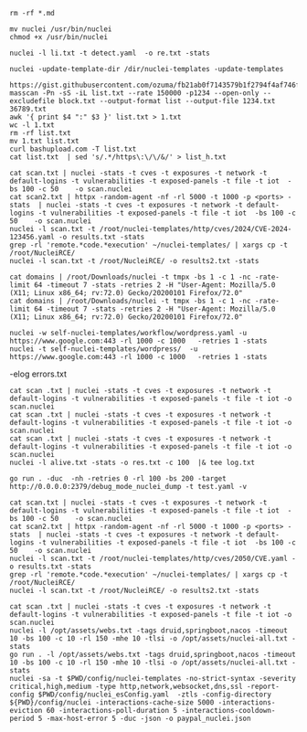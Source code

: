 ~~~~~~~~~~~~~~~~~~~~~~~~~~~~~~~~~~~~~~~~~~~~~~~~~~~~~~~
rm -rf *.md

mv nuclei /usr/bin/nuclei
chmod +x /usr/bin/nuclei
~~~~~~~~~~~~~~~~~~~~~~~~~~~~~~~~~~~~~~~~~~~~~~~~~~~~~~~
~~~~~~~~~~~~~~~~~~~~~~~~~~~~~~~~~~~~~~~~~~~~~~~~~~~~~~~
nuclei -l li.txt -t detect.yaml  -o re.txt -stats
~~~~~~~~~~~~~~~~~~~~~~~~~~~~~~~~~~~~~~~~~~~~~~~~~~~~~~~
~~~~~~~~~~~~~~~~~~~~~~~~~~~~~~~~~~~~~~~~~~~~~~~~~~~~~~~
nuclei -update-template-dir /dir/nuclei-templates -update-templates
~~~~~~~~~~~~~~~~~~~~~~~~~~~~~~~~~~~~~~~~~~~~~~~~~~~~~~~

~~~~~~~~~~~~~~~~~~~~~~~~~~~~~~~~~~~~~~~~~~~~~~~~~~~~~~~
https://gist.githubusercontent.com/ozuma/fb21ab0f7143579b1f2794f4af746fb2/raw/a4fa934311b8b9ed11fa6136d05565356601e991/blacklist.dat
masscan -Pn -sS -iL list.txt --rate 150000 -p1234 --open-only --excludefile block.txt --output-format list --output-file 1234.txt
36789.txt
awk '{ print $4 ":" $3 }' list.txt > 1.txt
wc -l 1.txt
rm -rf list.txt
mv 1.txt list.txt
curl bashupload.com -T list.txt
cat list.txt  | sed 's/.*/https\:\/\/&/' > list_h.txt
~~~~~~~~~~~~~~~~~~~~~~~~~~~~~~~~~~~~~~~~~~~~~~~~~~~~~~~

~~~~~~~~~~~~~~~~~~~~~~~~~~~~~~~~~~~~~~~~~~~~~~~~~~~~~~~
cat scan.txt | nuclei -stats -t cves -t exposures -t network -t default-logins -t vulnerabilities -t exposed-panels -t file -t iot  -bs 100 -c 50    -o scan.nuclei
cat scan2.txt | httpx -random-agent -nf -rl 5000 -t 1000 -p <ports> -stats  | nuclei -stats -t cves -t exposures -t network -t default-logins -t vulnerabilities -t exposed-panels -t file -t iot  -bs 100 -c 50    -o scan.nuclei
nuclei -l scan.txt -t /root/nuclei-templates/http/cves/2024/CVE-2024-123456.yaml -o results.txt -stats
grep -rl 'remote.*code.*execution' ~/nuclei-templates/ | xargs cp -t /root/NucleiRCE/
nuclei -l scan.txt -t /root/NucleiRCE/ -o results2.txt -stats
~~~~~~~~~~~~~~~~~~~~~~~~~~~~~~~~~~~~~~~~~~~~~~~~~~~~~~~

~~~~~~~~~~~~~~~~~~~~~~~~~~~~~~~~~~~~~~~~~~~~~~~~~~~~~~~
cat domains | /root/Downloads/nuclei -t tmpx -bs 1 -c 1 -nc -rate-limit 64 -timeout 7 -stats -retries 2 -H "User-Agent: Mozilla/5.0 (X11; Linux x86_64; rv:72.0) Gecko/20200101 Firefox/72.0"
cat domains | /root/Downloads/nuclei -t tmpx -bs 1 -c 1 -nc -rate-limit 64 -timeout 7 -stats -retries 2 -H "User-Agent: Mozilla/5.0 (X11; Linux x86_64; rv:72.0) Gecko/20200101 Firefox/72.0"
~~~~~~~~~~~~~~~~~~~~~~~~~~~~~~~~~~~~~~~~~~~~~~~~~~~~~~~
~~~~~~~~~~~~~~~~~~~~~~~~~~~~~~~~~~~~~~~~~~~~~~~~~~~~~~~
nuclei -w self-nuclei-templates/workflow/wordpress.yaml -u https://www.google.com:443 -rl 1000 -c 1000   -retries 1 -stats
nuclei -t self-nuclei-templates/wordpress/  -u https://www.google.com:443 -rl 1000 -c 1000   -retries 1 -stats
~~~~~~~~~~~~~~~~~~~~~~~~~~~~~~~~~~~~~~~~~~~~~~~~~~~~~~~

-elog errors.txt
~~~~~~~~~~~~~~~~~~~~~~~~~~~~~~~~~~~~~~~~~~~~~~~~~~~~~~~
cat scan .txt | nuclei -stats -t cves -t exposures -t network -t default-logins -t vulnerabilities -t exposed-panels -t file -t iot -o scan.nuclei
cat scan .txt | nuclei -stats -t cves -t exposures -t network -t default-logins -t vulnerabilities -t exposed-panels -t file -t iot -o scan.nuclei
cat scan .txt | nuclei -stats -t cves -t exposures -t network -t default-logins -t vulnerabilities -t exposed-panels -t file -t iot -o scan.nuclei
nuclei -l alive.txt -stats -o res.txt -c 100  |& tee log.txt     
~~~~~~~~~~~~~~~~~~~~~~~~~~~~~~~~~~~~~~~~~~~~~~~~~~~~~~~
~~~~~~~~~~~~~~~~~~~~~~~~~~~~~~~~~~~~~~~~~~~~~~~~~~~~~~~
go run . -duc  -nh -retries 0 -rl 100 -bs 200 -target http://0.0.0.0:2379/debug_mode_nuclei_dump -t test.yaml -v
~~~~~~~~~~~~~~~~~~~~~~~~~~~~~~~~~~~~~~~~~~~~~~~~~~~~~~~
~~~~~~~~~~~~~~~~~~~~~~~~~~~~~~~~~~~~~~~~~~~~~~~~~~~~~~~
cat scan.txt | nuclei -stats -t cves -t exposures -t network -t default-logins -t vulnerabilities -t exposed-panels -t file -t iot  -bs 100 -c 50    -o scan.nuclei
cat scan2.txt | httpx -random-agent -nf -rl 5000 -t 1000 -p <ports> -stats  | nuclei -stats -t cves -t exposures -t network -t default-logins -t vulnerabilities -t exposed-panels -t file -t iot  -bs 100 -c 50    -o scan.nuclei
nuclei -l scan.txt -t /root/nuclei-templates/http/cves/2050/CVE.yaml -o results.txt -stats
grep -rl 'remote.*code.*execution' ~/nuclei-templates/ | xargs cp -t /root/NucleiRCE/
nuclei -l scan.txt -t /root/NucleiRCE/ -o results2.txt -stats
~~~~~~~~~~~~~~~~~~~~~~~~~~~~~~~~~~~~~~~~~~~~~~~~~~~~~~~
~~~~~~~~~~~~~~~~~~~~~~~~~~~~~~~~~~~~~~~~~~~~~~~~~~~~~~~
cat scan .txt | nuclei -stats -t cves -t exposures -t network -t default-logins -t vulnerabilities -t exposed-panels -t file -t iot -o scan.nuclei
nuclei -l /opt/assets/webs.txt -tags druid,springboot,nacos -timeout 10 -bs 100 -c 10 -rl 150 -mhe 10 -tlsi -o /opt/assets/nuclei-all.txt -stats
go run . -l /opt/assets/webs.txt -tags druid,springboot,nacos -timeout 10 -bs 100 -c 10 -rl 150 -mhe 10 -tlsi -o /opt/assets/nuclei-all.txt -stats
nuclei -sa -t $PWD/config/nuclei-templates -no-strict-syntax -severity critical,high,medium -type http,network,websocket,dns,ssl -report-config $PWD/config/nuclei_esConfig.yaml  -ztls -config-directory ${PWD}/config/nuclei -interactions-cache-size 5000 -interactions-eviction 60 -interactions-poll-duration 5 -interactions-cooldown-period 5 -max-host-error 5 -duc -json -o paypal_nuclei.json
~~~~~~~~~~~~~~~~~~~~~~~~~~~~~~~~~~~~~~~~~~~~~~~~~~~~~~~













